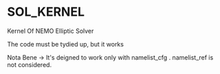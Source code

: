 # SOL_KERNEL
Kernel Of NEMO Elliptic Solver

The code must be tydied up, but it works

Nota Bene -> It's deigned to work only 
with namelist_cfg . namelist_ref is not 
considered.
